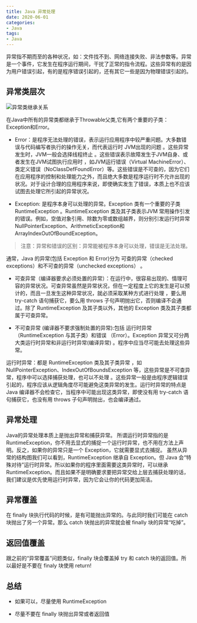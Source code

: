 ```yaml
---
title: Java 异常处理
date: 2020-06-01 
categories: 
- Java
tags:
- Java
---
```


异常指不期而至的各种状况，如：文件找不到、网络连接失败、非法参数等。异常是一个事件，它发生在程序运行期间，干扰了正常的指令流程。这些异常有的是因为用户错误引起，有的是程序错误引起的，还有其它一些是因为物理错误引起的。

## 异常类层次

![异常类继承关系](https://s2.loli.net/2022/09/02/LYSixdsImM9trhk.png)

在Java中所有的异常类都继承于Throwable父类,它有两个重要的子类：Exception和Error。

- Error：是程序无法处理的错误，表示运行应用程序中较严重问题。大多数错误与代码编写者执行的操作无关，而代表运行时 JVM出现的问题 。这些异常发生时，JVM一般会选择线程终止 。这些错误表示故障发生于JVM自身、或者发生在JVM试图执行应用时 ，如JVM运行错误（Virtual MachineError）、类定义错误（NoClassDefFoundError）等。这些错误是不可查的，因为它们在应用程序的控制和处理能力之外，而且绝大多数是程序运行时不允许出现的状况。对于设计合理的应用程序来说，即使确实发生了错误，本质上也不应该试图去处理它所引起的异常状况。

- Exception: 是程序本身可以处理的异常。Exception 类有一个重要的子类 RuntimeException 。RuntimeException 类及其子类表示JVM 常用操作引发的错误。例如，空值对象引用、除数为零或数组越界，则分别引发运行时异常NullPointerException、ArithmeticException和ArrayIndexOutOfBoundException。

> 注意：异常和错误的区别：异常能被程序本身可以处理，错误是无法处理。

通常，Java 的异常(包括 Exception 和 Error)分为 可查的异常（checked exceptions）和不可查的异常（unchecked exceptions） 。

- 可查异常（编译器要求必须处置的异常）：在运行中，很容易出现的、情理可容的异常状况。可查异常虽然是异常状况，但在一定程度上它的发生是可以预计的，而且一旦发生这种异常状况，就必须采取某种方式进行处理 ，要么用 try-catch 语句捕获它，要么用 throws 子句声明抛出它，否则编译不会通过。除了 RuntimeException 及其子类以外，其他的 Exception 类及其子类都属于可查异常。

- 不可查异常 (编译器不要求强制处置的异常):包括 运行时异常（RuntimeException 与其子类）和错误 （Error）。Exception 异常又可分两大类运行时异常和非运行时异常(编译异常) 。程序中应当尽可能去处理这些异常。

运行时异常：都是 RuntimeException 类及其子类异常 ，如 NullPointerException、IndexOutOfBoundsException 等，这些异常是不可查异常，程序中可以选择捕获处理，也可以不处理 。这些异常一般是由程序逻辑错误引起的，程序应该从逻辑角度尽可能避免这类异常的发生。运行时异常的特点是 Java 编译器不会检查它，当程序中可能出现这类异常，即使没有用 try-catch 语句捕获它，也没有用 throws 子句声明抛出，也会编译通过。

## 异常处理

Java的异常处理本质上是抛出异常和捕获异常。
所谓运行时异常指的是 RuntimeException，你不用去显式的捕捉一个运行时异常，也不用在方法上声明。反之，如果你的异常只是一个 Exception，它就需要显式去捕捉。
虽然从异常的结构图我们可以看到，RuntimeException 继承自 Exception。但 Java 会“特殊对待”运行时异常。所以如果你的程序里面需要这类异常时，可以继承 RuntimeException。而且如果不是明确要求要把异常交给上层去捕获处理的话，我们建议是优先使用运行时异常，因为它会让你的代码更加简洁。

## 异常覆盖
在 finally 块执行代码的时候，是有可能抛出异常的。与此同时我们可能在 catch 块抛出了另一个异常。那么 catch 块抛出的异常就会被 finally 块的异常“吃掉”。

## 返回值覆盖
跟之前的“异常覆盖”问题类似，finally 块会覆盖掉 try 和 catch 块的返回值。所以最好是不要在 finaly 块使用 return!

## 总结

- 如果可以，尽量使用 RuntimeException

- 尽量不要在 finally 块抛出异常或者返回值